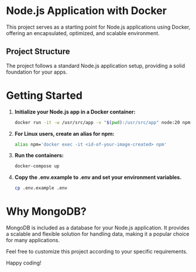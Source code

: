 # Node.js Application with Docker

This project serves as a starting point for Node.js applications using Docker, offering an encapsulated, optimized, and scalable environment.

## Project Structure

The project follows a standard Node.js application setup, providing a solid foundation for your apps.

# Getting Started

1. **Initialize your Node.js app in a Docker container:**

    ```bash
    docker run -it -w /usr/src/app -v "$(pwd):/usr/src/app" node:20 npm init -y
    ```

2. **For Linux users, create an alias for npm:**

    ```bash
    alias npm='docker exec -it <id-of-your-image-created> npm'
    ```

3. **Run the containers:**

    ```bash
    docker-compose up
    ```


5. **Copy the .env.example to .env and set your environment variables.**

    ```bash
    cp .env.example .env
    ```

# Why MongoDB?

MongoDB is included as a database for your Node.js application. It provides a scalable and flexible solution for handling data, making it a popular choice for many applications.

Feel free to customize this project according to your specific requirements.

Happy coding!
